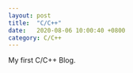 ```yaml
---
layout: post
title:  "C/C++"
date:   2020-08-06 10:00:40 +0800
category: C/C++
---
```



My first C/C++ Blog.
